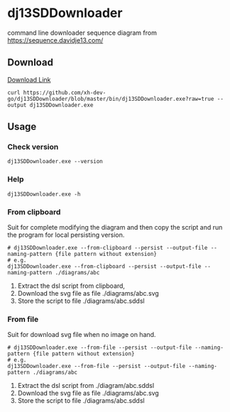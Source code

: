 # dj13SDDownloader
command line downloader sequence diagram from https://sequence.davidje13.com/

## Download

[Download Link](https://github.com/xh-dev-go/dj13SDDownloader/blob/master/bin/dj13SDDownloader.exe?raw=true)
```shell
curl https://github.com/xh-dev-go/dj13SDDownloader/blob/master/bin/dj13SDDownloader.exe?raw=true --output dj13SDDownloader.exe
```

## Usage

### Check version
```shell
dj13SDDownloader.exe --version
```
### Help 
```shell
dj13SDDownloader.exe -h
```

### From clipboard
Suit for complete modifying the diagram and then copy the script and run the program for local persisting version.
```shell
# dj13SDDownloader.exe --from-clipboard --persist --output-file --naming-pattern {file pattern without extension}
# e.g.
dj13SDDownloader.exe --from-clipboard --persist --output-file --naming-pattern ./diagrams/abc
```
1. Extract the dsl script from clipboard, 
2. Download the svg file as file ./diagrams/abc.svg
3. Store the script to file ./diagrams/abc.sddsl


### From file
Suit for download svg file when no image on hand.
```shell
# dj13SDDownloader.exe --from-file --persist --output-file --naming-pattern {file pattern without extension}
# e.g.
dj13SDDownloader.exe --from-file --persist --output-file --naming-pattern ./diagrams/abc
```
1. Extract the dsl script from ./diagram/abc.sddsl
2. Download the svg file as file ./diagrams/abc.svg
3. Store the script to file ./diagrams/abc.sddsl
